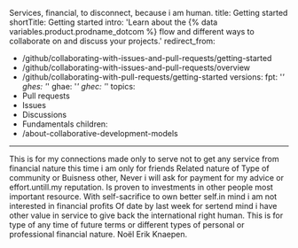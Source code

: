 Services, financial, to disconnect, because i am human.
title: Getting started
shortTitle: Getting started
intro: 'Learn about the {% data variables.product.prodname_dotcom %} flow and different ways to collaborate on and discuss your projects.'
redirect_from:
  - /github/collaborating-with-issues-and-pull-requests/getting-started
  - /github/collaborating-with-issues-and-pull-requests/overview
  - /github/collaborating-with-pull-requests/getting-started
versions:
  fpt: '*'
  ghes: '*'
  ghae: '*'
  ghec: '*'
topics:
  - Pull requests
  - Issues
  - Discussions
  - Fundamentals
children:
  - /about-collaborative-development-models
---

This is for my connections made only to serve not to get any service from financial nature this time i am only for friends
Related nature of Type of community or Buisness other,
Never i will ask for payment for my advice or effort.untill.my reputation.
Is proven to investments in other people most important resource.
With self-sacrifice to own better self.in mind i am not interested in financial profits
Of date by last week for sertend mind i have other value in service to give back the international right human.
This is for type of any time of future terms or different types of personal or professional financial nature.
Noël Erik Knaepen.
